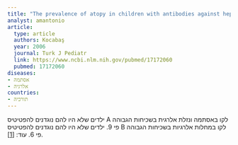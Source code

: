 ```yaml
---
title: "The prevalence of atopy in children with antibodies against hepatitis A virus and hepatitis B virus"
analyst: amantonio
article:
  type: article
  authors: Kocabaş
  year: 2006
  journal: Turk J Pediatr
  link: https://www.ncbi.nlm.nih.gov/pubmed/17172060
  pubmed: 17172060
diseases:
- אסתמה
- אלרגיה
countries:
- תורכיה
---
```


ילדים שלא היו להם נוגדנים להפטיטיס A לקו באסתמה ונזלת אלרגית בשכיחות הגבוהה פי 9.
ילדים שלא היו להם נוגדנים להפטיטיס В לקו במחלות אלרגיות בשכיחות הגבוהה פי 6. עוד: [[1]](https://www.nature.com/articles/425576a).

